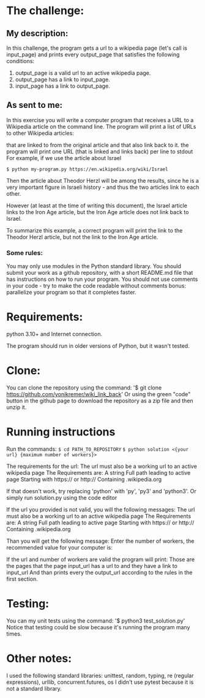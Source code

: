 # The challenge:

## My description:
In this challenge, the program gets a url to a wikipedia page (let's call is input_page) 
and prints every output_page that satisfies the following conditions:
1. output_page is a valid url to an active wikipedia page.
2. output_page has a link to input_page.
3. input_page has a link to output_page.

## As sent to me:
In this exercise you will write a computer program that receives a URL to a Wikipedia article on the command line. The program will print a list of URLs to other Wikipedia articles:

that are linked to from the original article
and that also link back to it.
the program will print one URL (that is linked and links back) per line to stdout
For example, if we use the article about Israel

```$ python my-program.py https://en.wikipedia.org/wiki/Israel```

Then the article about Theodor Herzl will be among the results, since he is a very important figure in Israeli history - and thus the two articles link to each other.

However (at least at the time of writing this document), the Israel article links to the Iron Age article, but the Iron Age article does not link back to Israel.

To summarize this example, a correct program will print the link to the Theodor Herzl article, but not the link to the Iron Age article.

### Some rules:

You may only use modules in the Python standard library.
You should submit your work as a github repository, with a short README.md file that has instructions on how to run your program.
You should not use comments in your code - try to make the code readable without comments
bonus: parallelize your program so that it completes faster.

# Requirements: 
python 3.10+ and Internet connection.

The program should run in older versions of Python, but it wasn't tested.

# Clone:
You can clone the repository using the command:
'$ git clone https://github.com/yonikremer/wiki_link_back'
Or using the green "code" button in the github page to download the repository as a zip file and then unzip it.

# Running instructions
Run the commands:
```$ cd PATH_TO_REPOSITORY```
```$ python solution <{your url} {maximum number of workers}>```

The requirements for the url:
The url must also be a working url to an active wikipedia page
The Requirements are:
A string
Full path leading to active page
Starting with https:// or http://
Containing .wikipedia.org

If that doesn't work, try replacing 'python' with 'py', 'py3' and 'python3'.
Or simply run solution.py using the code editor

If the url you provided is not valid, you will the following messages: 
The url must also be a working url to an active wikipedia page
The Requirements are:
A string
Full path leading to active page
Starting with https:// or http://
Containing .wikipedia.org

Than you will get the following message:
Enter the number of workers,
the recommended value for your computer is:

If the url and number of workers are valid the program will print:
Those are the pages that the page input_url has a url to and they have a link to input_url
And than prints every the output_url according to the rules in the first section.

# Testing:
You can my unit tests using the command:
'$ python3 test_solution.py'
Notice that testing could be slow because it's running the program many times.

# Other notes:
I used the following standard libraries:
unittest, random, typing, re (regular expressions), urllib, concurrent.futures, os
I didn't use pytest because it is not a standard library.